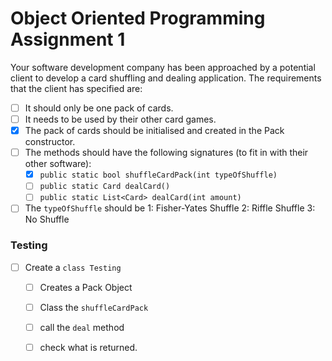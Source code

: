 # Object Oriented Programming Assignment 1

Your software development company has been approached by a potential client to develop a card shuffling and dealing application.
The requirements that the client has specified are:
- [ ] It should only be one pack of cards.
- [ ] It needs to be used by their other card games.
- [x] The pack of cards should be initialised and created in the Pack constructor.
- [ ] The methods should have the following signatures (to fit in with their other software):
    - [x] `public static bool shuffleCardPack(int typeOfShuffle)`
    - [ ] `public static Card dealCard()`
    - [ ] `public static List<Card> dealCard(int amount)`
- [ ] The `typeOfShuffle` should be 1: Fisher-Yates Shuffle  2: Riffle Shuffle  3: No Shuffle

### Testing
- [ ] Create a `class Testing`
    - [ ] Creates a Pack Object
    - [ ] Class the `shuffleCardPack`
    - [ ] call the `deal` method
    - [ ] check what is returned.

